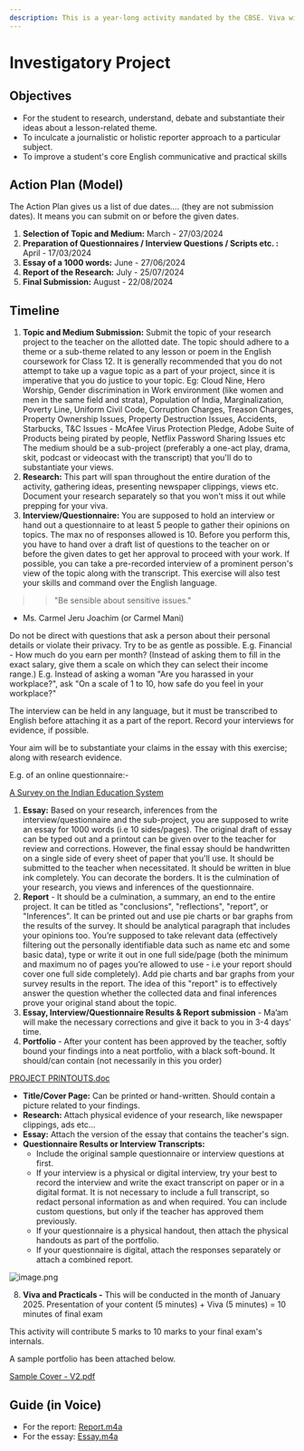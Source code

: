 ```yaml
---
description: This is a year-long activity mandated by the CBSE. Viva will be held.
---
```


# Investigatory Project

## Objectives

* For the student to research, understand, debate and substantiate their ideas about a lesson-related theme.
* To inculcate a journalistic or holistic reporter approach to a particular subject.
* To improve a student's core English communicative and practical skills

## Action Plan (Model)

The Action Plan gives us a list of due dates…. (they are not submission dates). It means you can submit on or before the given dates.

1. **Selection of Topic and Medium:** March - 27/03/2024
2. **Preparation of Questionnaires / Interview Questions / Scripts etc. :** April - 17/03/2024
3. **Essay of a 1000 words:** June - 27/06/2024
4. **Report of the Research:** July - 25/07/2024
5. **Final Submission:** August - 22/08/2024

## Timeline

1. **Topic and Medium Submission:** Submit the topic of your research project to the teacher on the allotted date. The topic should adhere to a theme or a sub-theme related to any lesson or poem in the English coursework for Class 12. It is generally recommended that you do not attempt to take up a vague topic as a part of your project, since it is imperative that you do justice to your topic. Eg: Cloud Nine, Hero Worship, Gender discrimination in Work environment (like women and men in the same field and strata), Population of India, Marginalization, Poverty Line, Uniform Civil Code, Corruption Charges, Treason Charges, Property Ownership Issues, Property Destruction Issues, Accidents, Starbucks, T\&C Issues - McAfee Virus Protection Pledge, Adobe Suite of Products being pirated by people, Netflix Password Sharing Issues etc The medium should be a sub-project (preferably a one-act play, drama, skit, podcast or videocast with the transcript) that you'll do to substantiate your views.
2. **Research:** This part will span throughout the entire duration of the activity, gathering ideas, presenting newspaper clippings, views etc. Document your research separately so that you won't miss it out while prepping for your viva.
3. **Interview/Questionnaire:** You are supposed to hold an interview or hand out a questionnaire to at least 5 people to gather their opinions on topics. The max no of responses allowed is 10. Before you perform this, you have to hand over a draft list of questions to the teacher on or before the given dates to get her approval to proceed with your work. If possible, you can take a pre-recorded interview of a prominent person's view of the topic along with the transcript. This exercise will also test your skills and command over the English language.

> > "Be sensible about sensitive issues."

* Ms. Carmel Jeru Joachim (or Carmel Mani)

Do not be direct with questions that ask a person about their personal details or violate their privacy. Try to be as gentle as possible. E.g. Financial - How much do you earn per month? (Instead of asking them to fill in the exact salary, give them a scale on which they can select their income range.) E.g. Instead of asking a woman "Are you harassed in your workplace?", ask "On a scale of 1 to 10, how safe do you feel in your workplace?"

The interview can be held in any language, but it must be transcribed to English before attaching it as a part of the report. Record your interviews for evidence, if possible.

Your aim will be to substantiate your claims in the essay with this exercise; along with research evidence.

E.g. of an online questionnaire:-

[A Survey on the Indian Education System](https://ex9eroobyrl.typeform.com/to/UoRgwb18?utm\_campaign=preview#key=preview)

1. **Essay:** Based on your research, inferences from the interview/questionnaire and the sub-project, you are supposed to write an essay for 1000 words (i.e 10 sides/pages). The original draft of essay can be typed out and a printout can be given over to the teacher for review and corrections. However, the final essay should be handwritten on a single side of every sheet of paper that you'll use. It should be submitted to the teacher when necessitated. It should be written in blue ink completely. You can decorate the borders. It is the culmination of your research, you views and inferences of the questionnaire.
2. **Report** - It should be a culmination, a summary, an end to the entire project. It can be titled as "conclusions", "reflections", "report", or "Inferences". It can be printed out and use pie charts or bar graphs from the results of the survey. It should be analytical paragraph that includes your opinions too. You’re supposed to take relevant data (effectively filtering out the personally identifiable data such as name etc and some basic data), type or write it out in one full side/page (both the minimum and maximum no of pages you’re allowed to use - i.e your report should cover one full side completely). Add pie charts and bar graphs from your survey results in the report. The idea of this "report" is to effectively answer the question whether the collected data and final inferences prove your original stand about the topic.
3. **Essay, Interview/Questionnaire Results & Report submission** - Ma’am will make the necessary corrections and give it back to you in 3-4 days’ time.
4. **Portfolio** - After your content has been approved by the teacher, softly bound your findings into a neat portfolio, with a black soft-bound. It should/can contain (not necessarily in this you order)

[PROJECT PRINTOUTS.doc](https://res.craft.do/user/full/b8b89018-aef2-86a2-127d-5e07bf8933bc/doc/4C711A56-DD85-4491-86B4-D7CBF5B4EC5B/583876a8-d648-4b91-45c6-9b80bee939b1)

* **Title/Cover Page:** Can be printed or hand-written. Should contain a picture related to your findings.
* **Research:** Attach physical evidence of your research, like newspaper clippings, ads etc…
* **Essay:** Attach the version of the essay that contains the teacher's sign.
* **Questionnaire Results or Interview Transcripts:**
  * Include the original sample questionnaire or interview questions at first.
  * If your interview is a physical or digital interview, try your best to record the interview and write the exact transcript on paper or in a digital format. It is not necessary to include a full transcript, so redact personal information as and when required. You can include custom questions, but only if the teacher has approved them previously.
  * If your questionnaire is a physical handout, then attach the physical handouts as part of the portfolio.
  * If your questionnaire is digital, attach the responses separately or attach a combined report.

![image.png](https://res.craft.do/user/full/b8b89018-aef2-86a2-127d-5e07bf8933bc/doc/4C711A56-DD85-4491-86B4-D7CBF5B4EC5B/949b0db5-6d80-da2b-4ade-318548e69755)

8. **Viva and Practicals -** This will be conducted in the month of January 2025. Presentation of your content (5 minutes) + Viva (5 minutes) = 10 minutes of final exam

This activity will contribute 5 marks to 10 marks to your final exam's internals.

A sample portfolio has been attached below.

[Sample Cover - V2.pdf](https://res.craft.do/user/full/b8b89018-aef2-86a2-127d-5e07bf8933bc/doc/4C711A56-DD85-4491-86B4-D7CBF5B4EC5B/75764808-e66c-63ef-56aa-74a3ab74fd56)

## Guide (in Voice)

* For the report: [Report.m4a](https://res.craft.do/user/full/b8b89018-aef2-86a2-127d-5e07bf8933bc/doc/4C711A56-DD85-4491-86B4-D7CBF5B4EC5B/93f96a2d-0631-baf3-670b-c905f42ae8f9/8nz13dYg7W8yLo3Uay3tL2g8qwHKE2qHUDi5EifRHS8z/Report.m4a)
* For the essay: [Essay.m4a](https://res.craft.do/user/full/b8b89018-aef2-86a2-127d-5e07bf8933bc/doc/4C711A56-DD85-4491-86B4-D7CBF5B4EC5B/c8ea8920-83cf-66e2-109a-db7e537f7b70/WeSdPpGwzHYI9KdrX3cqkZSV7bJxFVhGCi1Ljr48qx0z/Essay.m4a)
